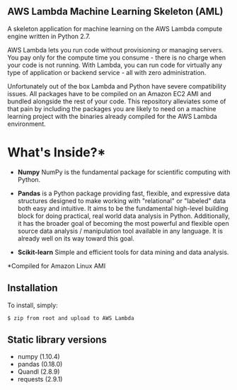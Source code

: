 ## AWS Lambda Machine Learning Skeleton (AML)

A skeleton application for machine learning on the AWS Lambda compute engine written in Python 2.7.

AWS Lambda lets you run code without provisioning or managing servers. You pay only for the compute time you consume - there is no charge when your code is not running. With Lambda, you can run code for virtually any type of application or backend service - all with zero administration.

Unfortunately out of the box Lambda and Python have severe compatibility issues. All packages have to be compiled on an Amazon EC2 AMI and bundled alongside the rest of your code. This repository alleviates some of that pain by including the packages you are likely to need on a machine learning project with the binaries already compiled for the AWS Lambda environment. 


What's Inside?*
=====================================

* **Numpy** NumPy is the fundamental package for scientific computing with Python.

* **Pandas** is a Python package providing fast, flexible, and expressive data structures designed to make working with "relational" or "labeled" data both easy and intuitive. It aims to be the fundamental high-level building block for doing practical, real world data analysis in Python. Additionally, it has the broader goal of becoming the most powerful and flexible open source data analysis / manipulation tool available in any language. It is already well on its way toward this goal.

* **Scikit-learn** Simple and efficient tools for data mining and data analysis.


*Compiled for Amazon Linux AMI


Installation
------------

To install, simply:



    $ zip from root and upload to AWS Lambda


Static library versions
------------
- numpy (1.10.4)
- pandas (0.18.0)
- Quandl (2.8.9)
- requests (2.9.1)
